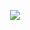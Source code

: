<p align="center">
  <img src="https://github-readme-stats.vercel.app/api/top-langs/?username=TsakBoolhak&layout=compact&theme=cobalt">
</p>
<!--
**TsakBoolhak/TsakBoolhak** is a ✨ _special_ ✨ repository because its `README.md` (this file) appears on your GitHub profile.

Here are some ideas to get you started:

- 🔭 I’m currently working on ...
- 🌱 I’m currently learning ...
- 👯 I’m looking to collaborate on ...
- 🤔 I’m looking for help with ...
- 💬 Ask me about ...
- 📫 How to reach me: ...
- 😄 Pronouns: ...
- ⚡ Fun fact: ...
-->
